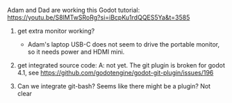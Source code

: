 Adam and Dad are working this Godot tutorial:
	https://youtu.be/S8lMTwSRoRg?si=iBcpKu1rdQQES5Ya&t=3585

1.  get extra monitor working?
	- Adam's laptop USB-C does not seem to drive the portable
	  monitor, so it needs power and HDMI mini.
2.  get integrated source code:
	A: not yet.  The git plugin is broken for godot 4.1, see
	https://github.com/godotengine/godot-git-plugin/issues/196

3.  Can we integrate git-bash?
   Seems like there might be a plugin?  Not clear
